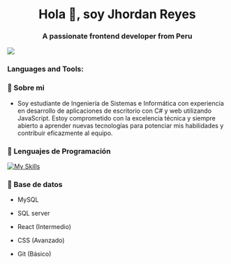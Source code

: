 <h1 align="center">Hola 👋, soy Jhordan Reyes</h1>
<h3 align="center">A passionate frontend developer from Peru</h3>

<a href="https://www.youtube.com/watch?v=dQw4w9WgXcQ"><img src="https://user-images.githubusercontent.com/73097560/115834477-dbab4500-a447-11eb-908a-139a6edaec5c.gif"></a>

<h3 align="left">Languages and Tools:</h3>

### 📝 Sobre mi
- Soy estudiante de Ingeniería de Sistemas e Informática con experiencia en desarrollo de aplicaciones de escritorio con C# y web utilizando JavaScript. Estoy comprometido con la excelencia técnica y siempre abierto a aprender nuevas tecnologías para potenciar mis habilidades y contribuir eficazmente al equipo. 

### 📝 Lenguajes de Programación

[![My Skills](https://skillicons.dev/icons?i=cs,js,ts,java,php&theme=light)](https://skillicons.dev)

### 📝 Base de datos

- MySQL
- SQL server

- React (Intermedio)
- CSS  (Avanzado)
- Git (Básico)

